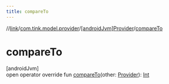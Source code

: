 ```yaml
---
title: compareTo
---
```

//[link](../../../index.html)/[com.tink.model.provider](../index.html)/[[androidJvm]Provider](index.html)/[compareTo](compare-to.html)



# compareTo



[androidJvm]\
open operator override fun [compareTo](compare-to.html)(other: [Provider](index.html)): [Int](https://kotlinlang.org/api/latest/jvm/stdlib/kotlin/-int/index.html)




